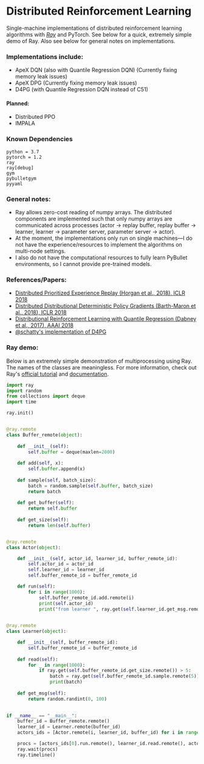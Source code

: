# Distributed Reinforcement Learning 

Single-machine implementations of distributed reinforcement learning algorithms with [*Ray*](https://github.com/ray-project/ray) and PyTorch. See below for a quick, extremely simple demo of Ray. Also see below for general notes on implementations.

### Implementations include:

- ApeX DQN (also with Quantile Regression DQN) (Currently fixing memory leak issues)
- ApeX DPG (Currently fixing memory leak issues)
- D4PG (with Quantile Regression DQN instead of C51)

#### Planned:

- Distributed PPO
- IMPALA



### Known Dependencies

```
python = 3.7
pytorch = 1.2
ray
ray[debug]
gym
pybulletgym
pyyaml
```



### General notes:

- Ray allows zero-cost reading of numpy arrays. The distributed components are implemented such that only numpy arrays are communicated across processes (actor -> replay buffer, replay buffer -> learner, learner -> parameter server, parameter server -> actor). 
- At the moment, the implementations only run on single machines—I do not have the experience/resources to implement the algorithms on multi-node settings.
- I also do not have the computational resources to fully learn PyBullet environments, so I cannot provide pre-trained models.



### References/Papers:

- [Distributed Prioritized Experience Replay (Horgan et al., 2018), ICLR 2018](https://arxiv.org/abs/1803.00933)
- [Distributed Distributional Deterministic Policy Gradients (Barth-Maron et al., 2018), ICLR 2018](https://arxiv.org/abs/1804.08617)
- [Distributional Reinforcement Learning with Quantile Regression (Dabney et al., 2017), AAAI 2018](https://arxiv.org/abs/1710.10044)
- [@schatty's implementation of D4PG](https://github.com/schatty/d4pg-pytorch)



### Ray demo:

Below is an extremely simple demonstration of multiprocessing using Ray. The names of the classes are meaningless. For more information, check out Ray's [official tutorial](https://github.com/ray-project/tutorial) and [documentation](https://ray.readthedocs.io/en/latest/index.html).

```python
import ray 
import random
from collections import deque 
import time 

ray.init()


@ray.remote
class Buffer_remote(object):
    
    def __init__(self):
        self.buffer = deque(maxlen=2000)
    
    def add(self, x):
        self.buffer.append(x)
    
    def sample(self, batch_size):
        batch = random.sample(self.buffer, batch_size)
        return batch
    
    def get_buffer(self):
        return self.buffer
    
    def get_size(self):
        return len(self.buffer)


@ray.remote
class Actor(object):

    def __init__(self, actor_id, learner_id, buffer_remote_id):
        self.actor_id = actor_id
        self.learner_id = learner_id
        self.buffer_remote_id = buffer_remote_id 

    def run(self):
        for i in range(1000):
            self.buffer_remote_id.add.remote(i)
            print(self.actor_id)
            print("from learner ", ray.get(self.learner_id.get_msg.remote()))

    
@ray.remote
class Learner(object):

    def __init__(self, buffer_remote_id):
        self.buffer_remote_id = buffer_remote_id
    
    def read(self):
        for _ in range(1000):
            if ray.get(self.buffer_remote_id.get_size.remote()) > 5:
                batch = ray.get(self.buffer_remote_id.sample.remote(5))
                print(batch)
    
    def get_msg(self):
        return random.randint(0, 100)

       
if __name__ == "__main__":
    buffer_id = Buffer_remote.remote()
    learner_id = Learner.remote(buffer_id)
    actors_ids = [Actor.remote(i, learner_id, buffer_id) for i in range(2)]

    procs = [actors_ids[0].run.remote(), learner_id.read.remote(), actors_ids[1].run.remote()]
    ray.wait(procs)
    ray.timeline()
```

